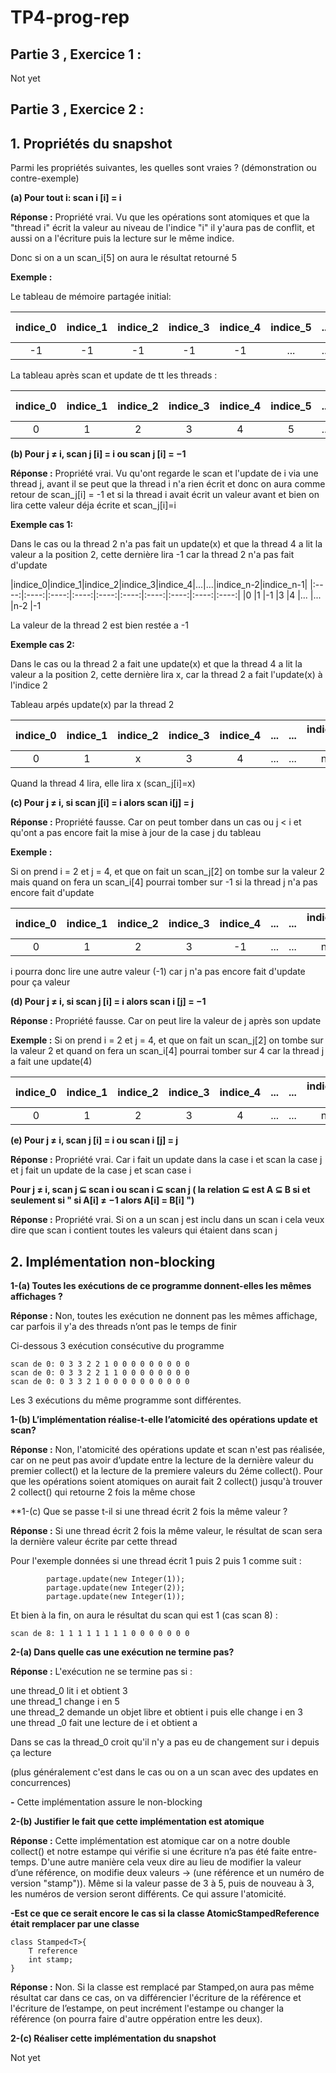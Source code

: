 # TP4-prog-rep


## Partie 3 , Exercice 1 : 

Not yet





## Partie 3 , Exercice 2 : 

**1. Propriétés du snapshot**
------------------------- 

Parmi les propriétés suivantes, les quelles sont vraies ? (démonstration ou contre-exemple)  

**(a) Pour tout i: scan i [i] = i**  

**Réponse :** Propriété vrai. Vu que les opérations sont atomiques et que la "thread i" écrit la valeur au niveau de l'indice "i" il y'aura pas de conflit,  et aussi on a l'écriture puis la lecture sur le même indice.   

Donc si on a un scan_i[5] on aura le résultat retourné 5   

**Exemple :**  

Le tableau de mémoire partagée initial:  

|indice_0|indice_1|indice_2|indice_3|indice_4|indice_5|...|...|indice_n-1|
|:----:|:----:|:----:|:----:|:----:|:----:|:----:|:----:|:----:|
|-1 |-1 |-1 |-1 |-1 |... |... |-1 |-1  

La tableau après scan et update de tt les threads :

|indice_0|indice_1|indice_2|indice_3|indice_4|indice_5|...|...|indice_n-1|
|:----:|:----:|:----:|:----:|:----:|:----:|:----:|:----:|:----:|
|0 |1 |2 |3 |4 |5 |... |... |n-1  

**(b) Pour j ≠ i, scan j [i] = i ou scan j [i] = −1**

**Réponse :** Propriété vrai. Vu qu'ont regarde le scan et l'update de i via une thread j, avant il se peut que la thread i n'a rien écrit et donc on aura comme retour de scan_j[i] = -1 et si la thread i avait écrit un valeur avant et bien on lira cette valeur déja écrite et scan_j[i]=i  

**Exemple cas 1:**

Dans le cas ou la thread 2 n'a pas fait un update(x) et que la thread 4 a lit la valeur a la position 2, cette dernière lira -1 car la thread 2 n'a pas fait d'update    

|indice_0|indice_1|indice_2|indice_3|indice_4|...|...|indice_n-2|indice_n-1|
|:----:|:----:|:----:|:----:|:----:|:----:|:----:|:----:|:----:|:----:|
|0 |1 |-1 |3 |4 |... |... |n-2 |-1  

La valeur de la thread 2 est bien restée a -1   

**Exemple cas 2:**

Dans le cas ou la thread 2 a fait une update(x) et que la thread 4 a lit la valeur a la position 2, cette dernière lira x, car la thread 2 a fait l'update(x) à l'indice 2  

Tableau arpés update(x) par la thread 2  

|indice_0|indice_1|indice_2|indice_3|indice_4|...|...|indice_n-2|indice_n-1| 
|:----:|:----:|:----:|:----:|:----:|:----:|:----:|:----:|:----:|
|0 |1 |x |3 |4 |... |... |n-2 |-1

Quand la thread 4 lira, elle lira x (scan_j[i]=x)    

**(c) Pour j ≠ i, si scan j[i] = i alors scan i[j] = j**  

**Réponse :** Propriété fausse. Car on peut tomber dans un cas ou j < i et qu'ont a pas encore fait la mise à jour de la case j du tableau  

**Exemple :**  

Si on prend i = 2 et j = 4, et que on fait un scan_j[2] on tombe sur la valeur 2 mais quand on fera un scan_i[4] pourrai tomber sur -1 si la thread j n'a pas encore fait d'update

|indice_0|indice_1|indice_2|indice_3|indice_4|...|...|indice_n-2|indice_n-1| 
|:----:  |:----:  |:----:  |:----:  |:----:  |:----:|:----:|:----:|:----:|
|0 |1 |2 |3 |-1 |... |... |n-2 |n-1  

i pourra donc lire une autre valeur (-1) car j n'a pas encore fait d'update pour ça valeur


**(d) Pour j ≠ i, si scan j [i] = i alors scan i [j] = −1**

**Réponse :** Propriété fausse. Car on peut lire la valeur de j après son update

**Exemple :** 
Si on prend i = 2 et j = 4, et que on fait un scan_j[2] on tombe sur la valeur 2 et quand on fera un scan_i[4] pourrai tomber sur 4 car la thread j a fait une update(4)  

|indice_0|indice_1|indice_2|indice_3|indice_4|...|...|indice_n-2|indice_n-1| 
|:----:|:----:|:----:|:----:|:----:|:----:|:----:|:----:|:----:| 
|0     |1     |2     |3     |4     |...   |...   |n-2   |n-1  


**(e) Pour j ≠ i, scan j [i] = i ou scan i [j] = j**

**Réponse :** Propriété vrai. Car i fait un update dans la case i et scan la case j et j fait un update de la case j et scan case i  

**Pour j ≠ i, scan j ⊆ scan i ou scan i ⊆ scan j ( la relation ⊆ est A ⊆ B si et seulement si " si A[i] ≠ −1 alors A[i] = B[i] ")**

**Réponse :** Propriété vrai. Si on a un scan j est inclu dans un scan i cela veux dire que scan i contient toutes les valeurs qui étaient dans scan j  

**2. Implémentation non-blocking**
-------------------------------- 

**1-(a) Toutes les exécutions de ce programme donnent-elles les mêmes affichages ?**

**Réponse :** Non, toutes les exécution ne donnent pas les mêmes affichage, car parfois  il y'a des threads n’ont pas le temps de finir  

Ci-dessous 3 exécution consécutive du programme  

```
scan de 0: 0 3 3 2 2 1 0 0 0 0 0 0 0 0 0   
scan de 0: 0 3 3 2 2 1 1 0 0 0 0 0 0 0 0   
scan de 0: 0 3 3 2 1 0 0 0 0 0 0 0 0 0 0  

```
Les 3 exécutions du même programme sont différentes.   

**1-(b) L’implémentation réalise-t-elle l’atomicité des opérations update et scan?**

**Réponse :** Non, l'atomicité des opérations update et scan n'est pas réalisée, car on ne peut pas avoir d’update entre la lecture de la dernière valeur du premier collect() et la lecture de la premiere valeurs du 2éme collect(). Pour que les opérations soient atomiques on aurait fait 2 collect() jusqu'à trouver 2 collect() qui
retourne 2 fois la même chose  

**1-(c) Que se passe t-il si une thread écrit 2 fois la même valeur ?

**Réponse :** Si une thread écrit 2 fois la même valeur, le résultat de scan sera la dernière valeur écrite par cette thread  

Pour l'exemple données si une thread écrit 1 puis 2 puis 1 comme suit :

```
        partage.update(new Integer(1));
		partage.update(new Integer(2));
		partage.update(new Integer(1));
```

Et bien à la fin, on aura le résultat du scan qui est 1 (cas scan 8) :  

```
scan de 8: 1 1 1 1 1 1 1 1 0 0 0 0 0 0 0

```

**2-(a) Dans quelle cas une exécution ne termine pas?**

**Réponse :** L'exécution ne se termine pas si :  

une thread_0 lit i et obtient 3  
une thread_1 change i en 5   
une thread_2 demande un objet libre et obtient i puis elle change i en 3  
une thread _0 fait une lecture de i et obtient a  

Dans se cas la thread_0 croit qu'il n'y a pas eu de changement sur i depuis ça lecture  

(plus généralement c'est dans le cas ou on a un scan avec des updates en concurrences)  

**-** Cette implémentation assure le non-blocking  

**2-(b) Justifier le fait que cette implémentation est atomique**  

**Réponse :** Cette implémentation est atomique car on a notre double collect() et notre estampe qui vérifie si une écriture n’a pas été faite entre-temps. D'une autre manière cela veux dire au lieu de modifier la valeur d’une référence, on modifie deux valeurs -> (une référence et un numéro de version "stamp")). Même si la valeur
passe de 3 à 5, puis de nouveau à 3, les numéros de version seront différents. Ce qui assure l'atomicité.  

**-Est ce que ce serait encore le cas si la classe AtomicStampedReference<T> était remplacer par une classe**

```
class Stamped<T>{
    T reference
    int stamp;
}
```

**Réponse :** Non. Si la classe est remplacé par Stamped<T>,on aura pas même résultat car dans ce cas, on va différencier l'écriture de la référence et l'écriture de l’estampe, on peut incrément l'estampe ou changer la référence (on pourra faire d'autre oppération entre les deux).  

**2-(c) Réaliser cette implémentation du snapshot**

Not yet










